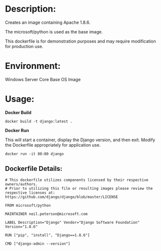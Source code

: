 # Description:

Creates an image containing Apache 1.8.6.

The microsoft/python is used as the base image.

This dockerfile is for demonstration purposes and may require modification for production use. 

# Environment:

Windows Server Core Base OS Image

# Usage:

**Docker Build**

```
docker build -t django:latest .
```

**Docker Run** 

This will start a container, display the Django version, and then exit.  Modify the Dockerfile appropriately for application use. 

```
docker run -it 80:80 django
```

## Dockerfile Details:
```
# This dockerfile utilizes components licensed by their respective owners/authors.
# Prior to utilizing this file or resulting images please review the respective licenses at: https://github.com/django/django/blob/master/LICENSE

FROM microsoft/python

MAINTAINER neil.peterson@microsoft.com

LABEL Description="Django" Vendor="Django Software Foundation" Version="1.8.6"

RUN ["pip", "install", "Django==1.8.6"]

CMD ["django-admin --version"]
```


